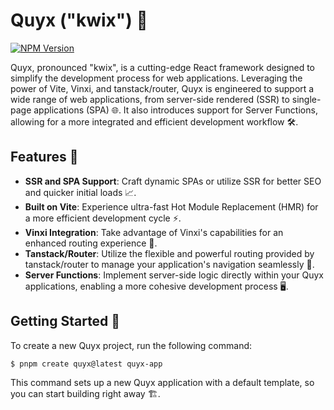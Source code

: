 # Quyx ("kwix") 🚀

[![NPM Version](https://img.shields.io/npm/v/quyx.svg?style=for-the-badge)](https://www.npmjs.com/package/quyx)

Quyx, pronounced "kwix", is a cutting-edge React framework designed to simplify the development process for web applications. Leveraging the power of Vite, Vinxi, and tanstack/router, Quyx is engineered to support a wide range of web applications, from server-side rendered (SSR) to single-page applications (SPA) 🌐. It also introduces support for Server Functions, allowing for a more integrated and efficient development workflow 🛠️.

## Features 🌟

- **SSR and SPA Support**: Craft dynamic SPAs or utilize SSR for better SEO and quicker initial loads 📈.
- **Built on Vite**: Experience ultra-fast Hot Module Replacement (HMR) for a more efficient development cycle ⚡.
- **Vinxi Integration**: Take advantage of Vinxi's capabilities for an enhanced routing experience 🚦.
- **Tanstack/Router**: Utilize the flexible and powerful routing provided by tanstack/router to manage your application's navigation seamlessly 🧭.
- **Server Functions**: Implement server-side logic directly within your Quyx applications, enabling a more cohesive development process 🖥️.

## Getting Started 🚀

To create a new Quyx project, run the following command:

```bash
$ pnpm create quyx@latest quyx-app
```

This command sets up a new Quyx application with a default template, so you can start building right away 🏗️.
